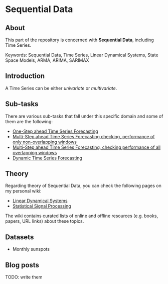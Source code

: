 # Sequential Data

## About
This part of the repository is concerned with __Sequential Data__, including Time Series.

Keywords: Sequential Data, Time Series, Linear Dynamical Systems, State Space Models, ARMA, ARIMA, SARIMAX

## Introduction

A Time Series can be either _univariate_ or _multivariate_.

## Sub-tasks
There are various sub-tasks that fall under this specific domain and some of them are the following:

- [One-Step ahead Time Series Forecasting](code/applications/sequential_data/one_step_time_series_forecasting)
- [Multi-Step ahead Time Series Forecasting checking, performance of only non-overlapping windows](code/applications/sequential_data/multi_step_time_series_forecasting)
- [Multi-Step ahead Time Series Forecasting, checking performance of all overlapping windows](code/applications/sequential_data/multi_step_time_series_forecasting_steps)
- [Dynamic Time Series Forecasting](code/applications/sequential_data/dynamic_time_series_forecasting)

## Theory
Regarding theory of Sequential Data, you can check the following pages on my personal wiki:

- [Linear Dynamical Systems](https://wiki.kourouklides.com/wiki/Linear_Dynamical_System)
- [Statistical Signal Processing](https://wiki.kourouklides.com/wiki/Statistical_Signal_Processing)

The wiki contains curated lists of online and offline resources (e.g. books, papers, URL links) about these topics.

## Datasets
 - Monthly sunspots

## Blog posts

TODO: write them
